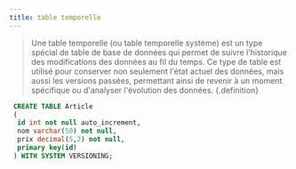 ```yaml
---
title: table temporelle
---
```


> Une table temporelle (ou table temporelle système) est un type spécial de table de base de données qui permet de suivre l'historique des modifications des données au fil du temps. Ce type de table est utilisé pour conserver non seulement l'état actuel des données, mais aussi les versions passées, permettant ainsi de revenir à un moment spécifique ou d'analyser l'évolution des données.
{.definition}

```sql
 CREATE TABLE Article
 (
  id int not null auto_increment,
  nom varchar(50) not null,
  prix decimal(5,2) not null,
  primary key(id)
 ) WITH SYSTEM VERSIONING;
 ```
